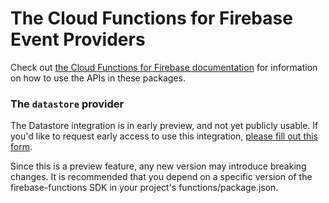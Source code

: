 # The Cloud Functions for Firebase Event Providers
Check out [the Cloud Functions for Firebase documentation](https://firebase.google.com/docs/functions/) for information on how to use the APIs in these packages.

### The `datastore` provider
The Datastore integration is in early preview, and not yet publicly usable.
If you'd like to request early access to use this integration, [please fill out this form](https://services.google.com/fb/forms/firebasealphaprogram/).

Since this is a preview feature, any new version may introduce breaking changes.
It is recommended that you depend on a specific version of the firebase-functions SDK
in your project's functions/package.json.
